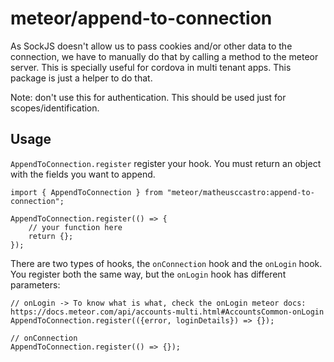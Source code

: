 # meteor/append-to-connection

As SockJS doesn't allow us to pass cookies and/or other data to the connection, we have to manually do that by calling a method to the meteor server.
This is specially useful for cordova in multi tenant apps.
This package is just a helper to do that.

Note: don't use this for authentication. This should be used just for scopes/identification.

## Usage
`AppendToConnection.register` register your hook. You must return an object with the fields you want to append.

```
import { AppendToConnection } from "meteor/matheusccastro:append-to-connection";

AppendToConnection.register(() => {
    // your function here
    return {};
});
```

There are two types of hooks, the `onConnection` hook and the `onLogin` hook. You register both the same way, but the `onLogin` hook has different parameters:
```
// onLogin -> To know what is what, check the onLogin meteor docs: https://docs.meteor.com/api/accounts-multi.html#AccountsCommon-onLogin
AppendToConnection.register(({error, loginDetails}) => {});

// onConnection
AppendToConnection.register(() => {});
```
